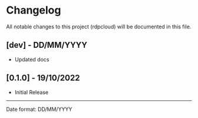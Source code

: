 # Changelog

All notable changes to this project (rdpcloud) will be documented in this file.

## [dev] - DD/MM/YYYY
- Updated docs

## [0.1.0] - 19/10/2022
- Initial Release

___
Date format: DD/MM/YYYY
